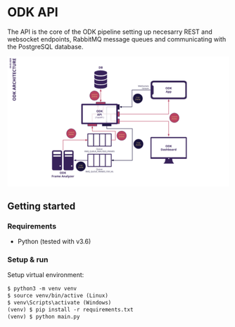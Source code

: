 # ODK API

The API is the core of the ODK pipeline setting up necesarry REST and websocket endpoints, RabbitMQ message queues and communicating with the PostgreSQL database.

![architecture](../images/odk-stack-architecture.png)

## Getting started

### Requirements

- Python (tested with v3.6)

### Setup & run

Setup virtual environment:
```
$ python3 -m venv venv
$ source venv/bin/active (Linux)
$ venv\Scripts\activate (Windows)
(venv) $ pip install -r requirements.txt
(venv) $ python main.py
```